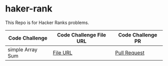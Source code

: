 # haker-rank
This Repo is for Hacker Ranks problems.  

| Code Challenge        |  Code Challenge  File URL   | Code Challenge PR |
| --------------------- | --------------------------- | ----------------- |
| simple Array Sum      | [File URL](https://github.com/random-code-challenges/haker-rank/tree/master/problemSolving/simpleArraySum)                        |  [Pull Request](https://github.com/random-code-challenges/haker-rank/pull/2)             |